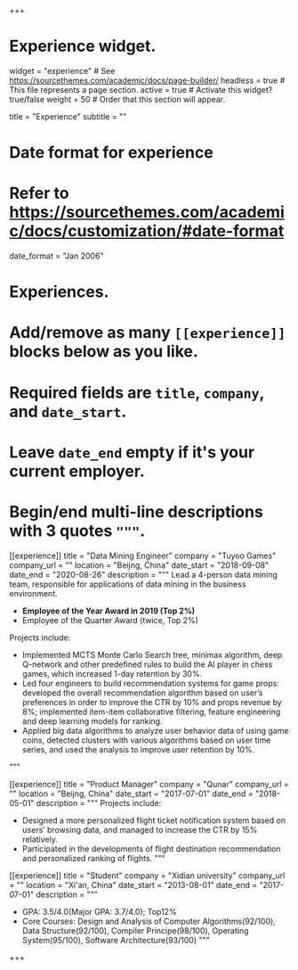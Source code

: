 +++
# Experience widget.
widget = "experience"  # See https://sourcethemes.com/academic/docs/page-builder/
headless = true  # This file represents a page section.
active = true  # Activate this widget? true/false
weight = 50  # Order that this section will appear.

title = "Experience"
subtitle = ""

# Date format for experience
#   Refer to https://sourcethemes.com/academic/docs/customization/#date-format
date_format = "Jan 2006"

# Experiences.
#   Add/remove as many `[[experience]]` blocks below as you like.
#   Required fields are `title`, `company`, and `date_start`.
#   Leave `date_end` empty if it's your current employer.
#   Begin/end multi-line descriptions with 3 quotes `"""`.
[[experience]]
  title = "Data Mining Engineer"
  company = "Tuyoo Games"
  company_url = ""
  location = "Beijng, China"
  date_start = "2018-09-08"
  date_end = "2020-08-26"
  description = """
  Lead a 4-person data mining team, responsible for applications of data mining in the business environment.
  * **Employee of the Year Award in 2019 (Top 2%)**
  * Employee of the Quarter Award (twice, Top 2%)

  Projects include:
  *	Implemented MCTS Monte Carlo Search tree, minimax algorithm, deep Q-network and other predefined rules to build the AI player in chess games, which increased 1-day retention by 30%.
  *	Led four engineers to build recommendation systems for game props: developed the overall recommendation algorithm based on user’s preferences in order to improve the CTR by 10% and props revenue by 8%; implemented item-item collaborative filtering, feature engineering and deep learning models for ranking.
  *	Applied big data algorithms to analyze user behavior data of using game coins, detected clusters with various algorithms based on user time series, and used the analysis to improve user retention by 10%.

  """

[[experience]]
  title = "Product Manager"
  company = "Qunar"
  company_url = ""
  location = "Beijng, China"
  date_start = "2017-07-01"
  date_end = "2018-05-01"
  description = """
  Projects include:
  * Designed a more personalized flight ticket notification system based on users’ browsing data, and managed to increase the CTR by 15% relatively.
  * Participated in the developments of flight destination recommendation and personalized ranking of flights.
  """

 [[experience]]
  title = "Student"
  company = "Xidian university"
  company_url = ""
  location = "Xi'an, China"
  date_start = "2013-08-01"
  date_end = "2017-07-01"
  description = """
  * GPA: 3.5/4.0(Major GPA: 3.7/4.0); Top12%
  * Core Courses: Design and Analysis of Computer Algorithms(92/100),   Data Structure(92/100), Compiler Principe(98/100),   Operating System(95/100),   Software Architecture(93/100)
  """

+++
